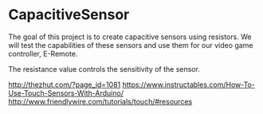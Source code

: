 # CapacitiveSensor

The goal of this project is to create capacitive sensors using resistors. We will test the capabilities of these sensors and use them for our video game controller, E-Remote. 

The resistance value controls the sensitivity of the sensor. 

http://thezhut.com/?page_id=1081
https://www.instructables.com/How-To-Use-Touch-Sensors-With-Arduino/
http://www.friendlywire.com/tutorials/touch/#resources
